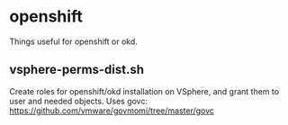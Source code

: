 # openshift
Things useful for openshift or okd.

## vsphere-perms-dist.sh
Create roles for openshift/okd installation on VSphere, and grant them to user and needed objects.
Uses govc: https://github.com/vmware/govmomi/tree/master/govc
